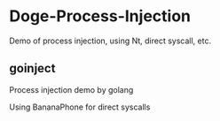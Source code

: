 # Doge-Process-Injection
Demo of process injection, using Nt, direct syscall, etc.

## goinject
Process injection demo by golang

Using BananaPhone for direct syscalls

